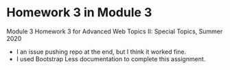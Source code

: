 # Homework 3 in Module 3
Module 3 Homework 3 for Advanced Web Topics II: Special Topics, Summer 2020
- I an issue pushing repo at the end, but I think it worked fine.
- I used Bootstrap Less documentation to complete this assignment.
